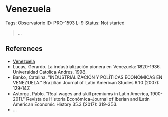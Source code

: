 # Venezuela

Tags: Observatorio
ID: PRO-1593
L: 9
Status: Not started

> …
> 

## References

- [Venezuela](https://es.wikipedia.org/wiki/Venezuela)
- Lucas, Gerardo. La industrialización pionera en Venezuela: 1820-1936. Universidad Catolica Andres, 1998.
- Banko, Catalina. "INDUSTRIALIZACIÓN Y POLÍTICAS ECONÓMICAS EN VENEZUELA." Brazilian Journal of Latin American Studies 6.10 (2007): 129-147.
- Astorga, Pablo. "Real wages and skill premiums in Latin America, 1900-2011." Revista de Historia Económica-Journal of Iberian and Latin American Economic History 35.3 (2017): 319-353.
- …
